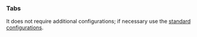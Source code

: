 ### Tabs
It does not require additional configurations; if necessary use the [standard configurations](../../base.md#the-following-properties-are-managed-in-the-components).